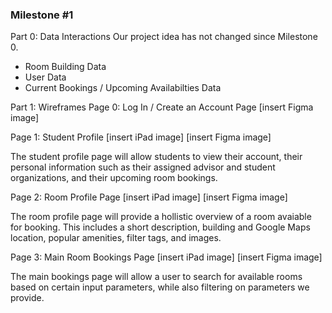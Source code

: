 ### Milestone #1 

Part 0: Data Interactions
Our project idea has not changed since Milestone 0. 
- Room Building Data 
- User Data
- Current Bookings / Upcoming Availabilties Data 

Part 1: Wireframes
Page 0: Log In / Create an Account Page 
[insert Figma image]

Page 1: Student Profile 
[insert iPad image]
[insert Figma image]

The student profile page will allow students to view their account, their personal information such as their assigned advisor and student organizations, and their upcoming room bookings. 

Page 2: Room Profile Page 
[insert iPad image]
[insert Figma image]

The room profile page will provide a hollistic overview of a room avaiable for booking. This includes a short description, building and Google Maps location, popular amenities, filter tags, and images. 

Page 3: Main Room Bookings Page 
[insert iPad image]
[insert Figma image]

The main bookings page will allow a user to search for available rooms based on certain input parameters, while also filtering on parameters we provide. 